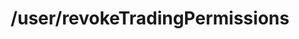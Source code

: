 ---
layout: default
title: /user/revokeTradingPermissions
parent: Users
grand_parent: API Operations
permalink: /all-ops/user/revoketradingpermissions
op: true
---